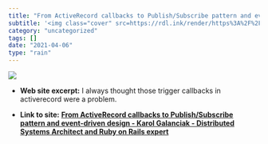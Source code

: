 ```yaml
---
title: "From ActiveRecord callbacks to Publish/Subscribe pattern and event-driven design - Karol Galanciak - Distributed Systems Architect and Ruby on Rails expert"
subtitle: '<img class="cover" src=https://rdl.ink/render/https%3A%2F%2Fkarolgalanciak.com%2Fblog%2F2019%2F11%2F...'
category: "uncategorized"
tags: []
date: "2021-04-06"
type: "rain"
---
```

<img class="cover" src=https://rdl.ink/render/https%3A%2F%2Fkarolgalanciak.com%2Fblog%2F2019%2F11%2F30%2Ffrom-activerecord-callbacks-to-publish-slash-subscribe-pattern-and-event-driven-design>



* **Web site excerpt:** I always thought those trigger callbacks in activerecord were a problem.

* **Link to site:** **[From ActiveRecord callbacks to Publish/Subscribe pattern and event-driven design - Karol Galanciak - Distributed Systems Architect and Ruby on Rails expert](https://karolgalanciak.com/blog/2019/11/30/from-activerecord-callbacks-to-publish-slash-subscribe-pattern-and-event-driven-design)**